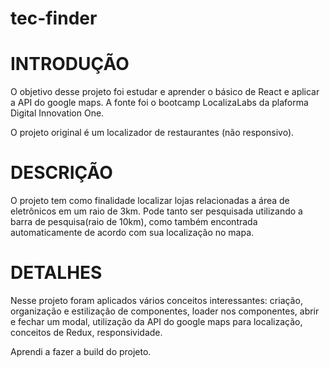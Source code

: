 # tec-finder

# INTRODUÇÃO

O objetivo desse projeto foi estudar e aprender o básico de React e aplicar a API do google maps.
A fonte foi o bootcamp LocalizaLabs da plaforma Digital Innovation One.

O projeto original é um localizador de restaurantes (não responsivo).

# DESCRIÇÃO

O projeto tem como finalidade localizar lojas relacionadas a área de eletrônicos em um raio de 3km.
Pode tanto ser pesquisada utilizando a barra de pesquisa(raio de 10km), como também encontrada automaticamente de acordo com sua localização no mapa.

# DETALHES

Nesse projeto foram aplicados vários conceitos interessantes: criação, organização e estilização de componentes, loader nos componentes, abrir e fechar um modal, utilização da API do google maps para localização, conceitos de Redux, responsividade.

Aprendi a fazer a build do projeto.
